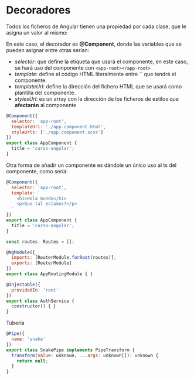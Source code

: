 # Decoradores

Todos los ficheros de Angular tienen una propiedad por cada clase, que le asigna un valor al mismo:

<!-- https://jhildenbiddle.github.io/docsify-tabs/#/ -->

<!-- tabs:start -->

<!-- tab:**@Component** -->

En este caso, el decorador es __@Component__, donde las variables que se pueden asignar entre otras serían:

* *selector*: que define la etiqueta que usará el componente, en este caso, se hará uso del componente con `<app-root></app-root>`
* *template*: define el código HTML literalmente entre `` que tendrá el componente. 
* *templateUrl*: define la dirección del fichero HTML que se usará como plantilla del componente.
* *stylesUrl*: es un array con la dirección de los ficheros de estilos que __afectarán__ al componente

```javascript
@Component({
  selector: 'app-root',
  templateUrl: './app.component.html',
  styleUrls: ['./app.component.scss']
})
export class AppComponent {
  title = 'curso-angular';
}
```

Otra forma de añadir un componente es dándole un único uso al ts del componente, como sería:

```javascript
@Component({
  selector: 'app-root',
  template: `
    <h1>Hola mundo</h1>
    <p>Que tal estamos?</p>
  `
})
export class AppComponent {
  title = 'curso-angular';
}
```

<!-- tab:**@NgModule** -->

```javascript
const routes: Routes = [];

@NgModule({
  imports: [RouterModule.forRoot(routes)],
  exports: [RouterModule]
})
export class AppRoutingModule { }
```

<!-- tab:**@Service** -->

```javascript
@Injectable({
  providedIn: 'root'
})
export class AuthService {
  constructor() { }
}
```

<!-- tab:**@Pipe** -->

Tubería

```javascript
@Pipe({
  name: 'snake'
})
export class SnakePipe implements PipeTransform {
  transform(value: unknown, ...args: unknown[]): unknown {
    return null;
  }
}
```

<!-- tabs:end -->


